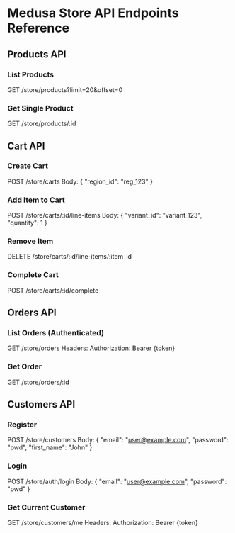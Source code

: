 # Medusa Store API Endpoints Reference

## Products API

### List Products
GET /store/products?limit=20&offset=0

### Get Single Product
GET /store/products/:id

## Cart API

### Create Cart
POST /store/carts
Body: { "region_id": "reg_123" }

### Add Item to Cart
POST /store/carts/:id/line-items
Body: { "variant_id": "variant_123", "quantity": 1 }

### Remove Item
DELETE /store/carts/:id/line-items/:item_id

### Complete Cart
POST /store/carts/:id/complete

## Orders API

### List Orders (Authenticated)
GET /store/orders
Headers: Authorization: Bearer {token}

### Get Order
GET /store/orders/:id

## Customers API

### Register
POST /store/customers
Body: { "email": "user@example.com", "password": "pwd", "first_name": "John" }

### Login
POST /store/auth/login
Body: { "email": "user@example.com", "password": "pwd" }

### Get Current Customer
GET /store/customers/me
Headers: Authorization: Bearer {token}
